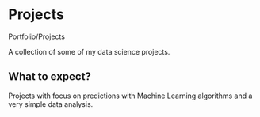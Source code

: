 # Projects
Portfolio/Projects

A collection of some of my data science projects.

## What to expect?

Projects with focus on predictions with Machine Learning algorithms and a very simple data analysis.

